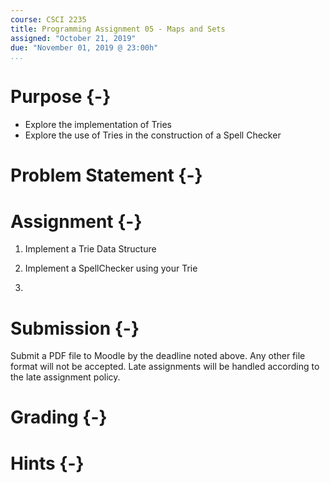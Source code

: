 ```yaml
---
course: CSCI 2235
title: Programming Assignment 05 - Maps and Sets
assigned: "October 21, 2019"
due: "November 01, 2019 @ 23:00h"
...
```


# Purpose {-}

* Explore the implementation of Tries
* Explore the use of Tries in the construction of a Spell Checker

# Problem Statement {-}

# Assignment {-}

1. Implement a Trie Data Structure

2. Implement a SpellChecker using your Trie

3.

# Submission {-}

Submit a PDF file to Moodle by the deadline noted above. Any other file format will not be accepted. Late assignments will be handled according to the late assignment policy.

# Grading {-}

# Hints {-}
